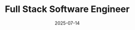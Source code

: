 ---
title: "Full Stack Software Engineer"
company: "DevForces"
date: 2025-07-14 # Use the end date for sorting
duration: "Jul 2025 — Present"
summary: ""
draft: false
---
